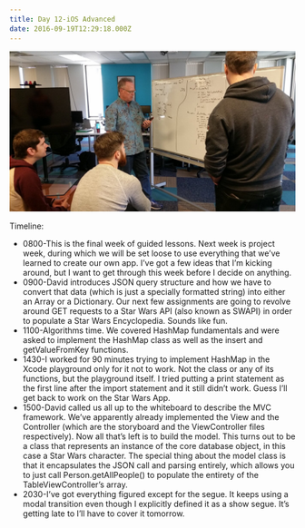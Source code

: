 ```yaml
---
title: Day 12-iOS Advanced
date: 2016-09-19T12:29:18.000Z
---
```

![Day 12](/assets/images/day12.jpeg)

Timeline:
* 0800-This is the final week of guided lessons.  Next week is project week, during which we will be set loose to use everything that we’ve learned to create our own app.  I’ve got a few ideas that I’m kicking around, but I want to get through this week before I decide on anything.
* 0900-David introduces JSON query structure and how we have to convert that data (which is just a specially formatted string) into either an Array or a Dictionary. Our next few assignments are going to revolve around GET requests to a Star Wars API (also known as SWAPI) in order to populate a Star Wars Encyclopedia.  Sounds like fun.
* 1100-Algorithms time.  We covered HashMap fundamentals and were asked to implement the HashMap class as well as the insert and getValueFromKey functions.  
* 1430-I worked for 90 minutes trying to implement HashMap in the Xcode playground only for it not to work.  Not the class or any of its functions, but the playground itself.  I tried putting a print statement as the first line after the import statement and it still didn’t work.  Guess I’ll get back to work on the Star Wars App.
* 1500-David called us all up to the whiteboard to describe the MVC framework.  We’ve apparently already implemented the View and the Controller (which are the storyboard and the ViewController files respectively).  Now all that’s left is to build the model.  This turns out to be a class that represents an instance of the core database object, in this case a Star Wars character.  The special thing about the model class is that it encapsulates the JSON call and parsing entirely, which allows you to just call Person.getAllPeople() to populate the entirety of the TableViewController’s array.  
* 2030-I’ve got everything figured except for the segue.  It keeps using a modal transition even though I explicitly defined it as a show segue.  It’s getting late to I’ll have to cover it tomorrow.
